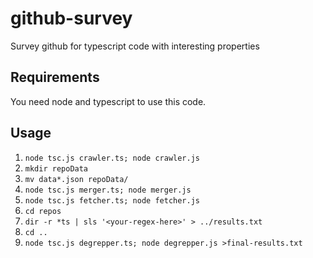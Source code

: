 # github-survey
Survey github for typescript code with interesting properties

## Requirements

You need node and typescript to use this code.

## Usage

1. `node tsc.js crawler.ts; node crawler.js`
2. `mkdir repoData`
3. `mv data*.json repoData/`
4. `node tsc.js merger.ts; node merger.js`
5. `node tsc.js fetcher.ts; node fetcher.js`
6. `cd repos`
7. `dir -r *ts | sls '<your-regex-here>' > ../results.txt`
8. `cd ..`
6. `node tsc.js degrepper.ts; node degrepper.js >final-results.txt`
